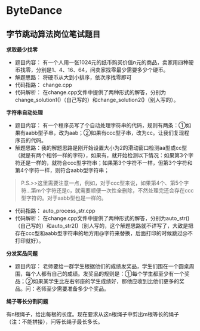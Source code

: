 # ByteDance
## 字节跳动算法岗位笔试题目

**求取最少找零**

* 题目内容：
   有一个人用一张1024元的纸币购买价值n元的商品，卖家用四种硬币找零，分别是1、4、16、64，问卖家找零最少需要多少个硬币。
* 解题思路：
   将硬币从大到小排序，依次序找零即可
* 代码指路：
   change.cpp
* 代码解析：
   在change.cpp文件中提供了两种形式的解答，分别为change_solution1()（自己写的）和change_solution2()（别人写的）。

**字符串自动处理**

* 题目内容：
   有一个程序员写了个自动处理字符串的代码，规则有两条：①如果有aabb型子串，改为aab；②如果有ccc型子串，改为cc。让我们复现程序员的代码。
* 解题思路：我的解题思路是刚开始设置大小为2的滑动窗口检测aa型或cc型（就是有两个相邻一样的字符），如果有，就开始检测以下情况：如果第3个字符还是一样的，就符合ccc型字符串；如果第3个字符不一样，但第3个字符和第4个字符一样，则符合aabb型字符串；
> P.S.>>这里需要注意一点，例如，对于ccc型来说，如果第4个、第5个字符...第m个字符还是c，就需要顺便一次性全删除，不然处理完还会存在ccc型字符的。对于aabb型也是一样的。
* 代码指路：
   auto_process_str.cpp
* 代码解析：
   在change.cpp文件中提供了两种形式的解答，分别为auto_str()（自己写的）和auto_str2()（别人写的，这个解题思路就不详写了，大致是把存在ccc型和aabb型字符串的地方用@字符来替换，后面打印的时候跳过@不打印就好）。


**分发奖品问题**

* 题目内容：
   老师要给一群学生根据他们的成绩发奖品，学生们围在一个圆桌周围，每个人都有自己的成绩。发奖品的规则是：①每个学生都至少有一个奖品；②如果某学生比左右邻座的学生成绩好，那他应收到比他们更多的奖品。问：老师至少需要准备多少个奖品。


**绳子等长分割问题**

有n根绳子，给出每根的长度。现在要求从这n根绳子中剪出m根等长的绳子（注：不能拼接），问等长绳子最长多长。
